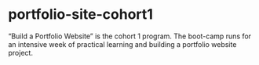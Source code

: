 # portfolio-site-cohort1
“Build a Portfolio Website” is the cohort 1 program. The boot-camp runs for an intensive week of practical learning and building a portfolio website project.
